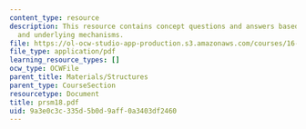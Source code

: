 ```yaml
---
content_type: resource
description: This resource contains concept questions and answers based on the phenomena
  and underlying mechanisms.
file: https://ol-ocw-studio-app-production.s3.amazonaws.com/courses/16-01-unified-engineering-i-ii-iii-iv-fall-2005-spring-2006/9a3e0c3c335d5b0d9aff0a3403df2460_prsm18.pdf
file_type: application/pdf
learning_resource_types: []
ocw_type: OCWFile
parent_title: Materials/Structures
parent_type: CourseSection
resourcetype: Document
title: prsm18.pdf
uid: 9a3e0c3c-335d-5b0d-9aff-0a3403df2460
---
```

